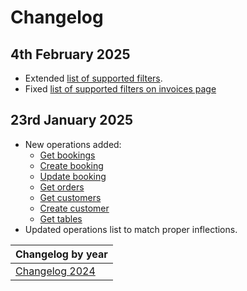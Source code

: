 # Changelog

## 4th February 2025
* Extended [list of supported filters](../guidelines/filtering.md).
* Fixed [list of supported filters on invoices page](../operations/invoices.md)

## 23rd January 2025
* New operations added:
  * [Get bookings](../operations/bookings.md#get-bookings)
  * [Create booking](../operations/bookings.md#create-booking)
  * [Update booking](../operations/bookings.md#update-booking)
  * [Get orders](../operations/orders.md#get-orders)
  * [Get customers](../operations/customers.md#get-customers)
  * [Create customer](../operations/customers.md#create-customer)
  * [Get tables](../operations/tables.md#get-tables)
* Updated operations list to match proper inflections.


| Changelog by year |
| :-- |
| [Changelog 2024](changelog2024.md) |
